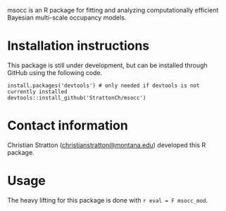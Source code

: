 msocc is an R package for fitting and analyzing computationally efficient Bayesian multi-scale occupancy models.

# Installation instructions
This package is still under development, but can be installed through GitHub using the following code.

```{r, eval = F}
install.packages('devtools') # only needed if devtools is not currently installed
devtools::install_github('StrattonCh/msocc')
```

# Contact information
Christian Stratton (christianstratton@montana.edu) developed this R package.

# Usage

The heavy lifting for this package is done with `r eval = F msocc_mod`. 
